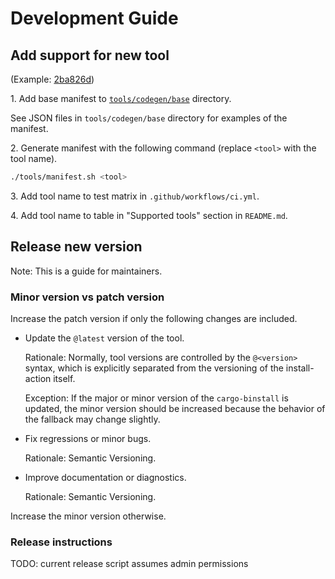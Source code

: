 # Development Guide

## Add support for new tool

(Example: [2ba826d](https://github.com/taiki-e/install-action/commit/2ba826d3ded42d6fa480b6bb82810d1282aa3460))

1\. Add base manifest to [`tools/codegen/base`](tools/codegen/base) directory.

See JSON files in `tools/codegen/base` directory for examples of the manifest.

2\. Generate manifest with the following command (replace `<tool>` with the tool name).

```sh
./tools/manifest.sh <tool>
```

3\. Add tool name to test matrix in `.github/workflows/ci.yml`.

4\. Add tool name to table in "Supported tools" section in `README.md`.

## Release new version

Note: This is a guide for maintainers.

### Minor version vs patch version

Increase the patch version if only the following changes are included.

- Update the `@latest` version of the tool.

  Rationale: Normally, tool versions are controlled by the `@<version>` syntax, which is explicitly separated from the versioning of the install-action itself.

  Exception: If the major or minor version of the `cargo-binstall` is updated, the minor version should be increased because the behavior of the fallback may change slightly.

- Fix regressions or minor bugs.

  Rationale: Semantic Versioning.

- Improve documentation or diagnostics.

  Rationale: Semantic Versioning.

Increase the minor version otherwise.

### Release instructions

TODO: current release script assumes admin permissions
